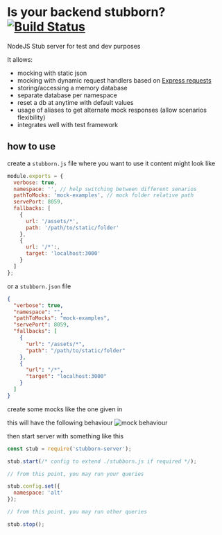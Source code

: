 # Is your backend stubborn? [![Build Status](https://travis-ci.org/zeachco/stubborn-server.png)](https://travis-ci.org/zeachco/stubborn-server)

NodeJS Stub server for test and dev purposes

It allows:

- mocking with static json
- mocking with dynamic request handlers based on [Express requests](http://expressjs.com/en/4x/api.html#req)
- storing/accessing a memory database
- separate database per namespace
- reset a db at anytime with default values
- usage of aliases to get alternate mock responses (allow scenarios flexibility)
- integrates well with test framework

## how to use

create a `stubborn.js` file where you want to use it content might look like

```javascript
module.exports = {
  verbose: true,
  namespace: '', // help switching between different senarios
  pathToMocks: 'mock-examples', // mock folder relative path
  servePort: 8059,
  fallbacks: [
    {
      url: '/assets/*',
      path: '/path/to/static/folder'
    },
    {
      url: '/*':,
      target: 'localhost:3000'
    }
  ]
};
```

or a `stubborn.json` file

```json
{
  "verbose": true,
  "namespace": "",
  "pathToMocks": "mock-examples",
  "servePort": 8059,
  "fallbacks": [
    {
      "url": "/assets/*",
      "path": "/path/to/static/folder"
    },
    {
      "url": "/*",
      "target": "localhost:3000"
    }
  ]
}
```

create some mocks like the one given in <demo>

this will have the following behaviour ![mock behaviour](https://raw.githubusercontent.com/zeachco/stubborn-server/master/demo/memory-database.gif)

then start server with something like this

```javascript
const stub = require('stubborn-server');

stub.start(/* config to extend ./stubborn.js if required */);

// from this point, you may run your queries

stub.config.set({
  namespace: 'alt'
});

// from this point, you may run other queries

stub.stop();
```
